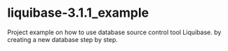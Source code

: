 liquibase-3.1.1_example
=======================

Project example on how to use database source control tool Liquibase. by creating a new database step by step.
